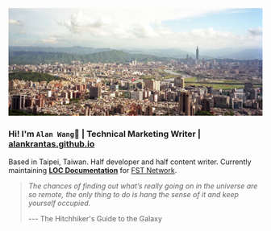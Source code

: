 
![profile](profile.jpg)

### Hi! I'm `Alan Wang`👋 | Technical Marketing Writer | [alankrantas.github.io](https://alankrantas.github.io/)

Based in Taipei, Taiwan. Half developer and half content writer. Currently maintaining [**LOC Documentation**](https://documentation.loc.fst.network/) for [FST Network](https://www.fst.network/).

> *The chances of finding out what’s really going on in the universe are so remote, the only thing to do is hang the sense of it and keep yourself occupied.*
> 
> --- The Hitchhiker's Guide to the Galaxy
